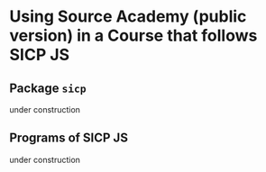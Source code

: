 # Using Source Academy (public version) in a Course that follows SICP JS

## Package `sicp`

under construction

## Programs of SICP JS

under construction
